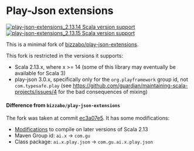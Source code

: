 Play-Json extensions
==========================

[![play-json-extensions_2.13.14 Scala version support](https://index.scala-lang.org/guardian/play-json-extensions/play-json-extensions_2.13.14/latest.svg)](https://index.scala-lang.org/guardian/play-json-extensions/play-json-extensions_2.13.14)
[![play-json-extensions_2.13.15 Scala version support](https://index.scala-lang.org/guardian/play-json-extensions/play-json-extensions_2.13.15/latest.svg)](https://index.scala-lang.org/guardian/play-json-extensions/play-json-extensions_2.13.15)

This is a minimal fork of [bizzabo/play-json-extensions](https://github.com/bizzabo/play-json-extensions).

This fork is restricted in the versions it supports:

* Scala 2.13.x, where x >= 14 (some of this library may eventually be available for Scala 3)
* play-json 3.0.x, specifically only for the `org.playframework` group id, not `com.typesafe.play`
  (see https://github.com/guardian/maintaining-scala-projects/issues/4 for the bad consequences of mixing)

#### Difference from `bizzabo/play-json-extensions`

The fork was taken at commit [ec3a07e5](https://github.com/bizzabo/play-json-extensions/commit/ec3a07e5a0953ead7bb70f604bd626bb2bda2f69).
It has some modifications:

* [Modifications](https://github.com/scala/bug/issues/12862#issuecomment-1799369339) to compile on later
versions of Scala 2.13
* Maven Group id: `ai.x` → `com.gu`
* Class package: `ai.x.play.json` → `com.gu.ai.x.play.json`
